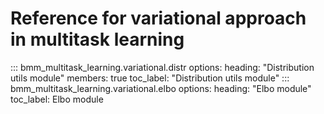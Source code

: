 # Reference for variational approach in multitask learning

::: bmm_multitask_learning.variational.distr
    options:
      heading: "Distribution utils module"
      members: true
      toc_label: "Distribution utils module"
::: bmm_multitask_learning.variational.elbo
    options:
      heading: "Elbo module"
      toc_label: Elbo module
